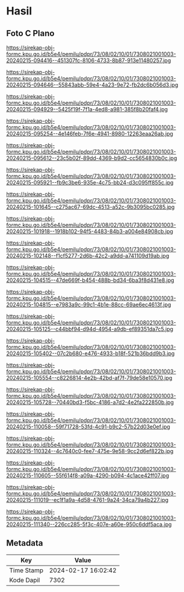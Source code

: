 # Hasil

## Foto C Plano

https://sirekap-obj-formc.kpu.go.id/b5e4/pemilu/pdpr/73/08/02/10/01/7308021001003-20240215-094416--451307fc-8106-4733-8b87-913e11480257.jpg

https://sirekap-obj-formc.kpu.go.id/b5e4/pemilu/pdpr/73/08/02/10/01/7308021001003-20240215-094646--55843abb-59e4-4a23-9e72-fb2dc6b056d3.jpg

https://sirekap-obj-formc.kpu.go.id/b5e4/pemilu/pdpr/73/08/02/10/01/7308021001003-20240215-094929--5425f19f-7f1a-4ed8-a981-385f8b20faf4.jpg

https://sirekap-obj-formc.kpu.go.id/b5e4/pemilu/pdpr/73/08/02/10/01/7308021001003-20240215-095254--4e146feb-7f6e-4941-8980-12263eaa26ab.jpg

https://sirekap-obj-formc.kpu.go.id/b5e4/pemilu/pdpr/73/08/02/10/01/7308021001003-20240215-095612--23c5b02f-89dd-4369-b9d2-cc5654830b0c.jpg

https://sirekap-obj-formc.kpu.go.id/b5e4/pemilu/pdpr/73/08/02/10/01/7308021001003-20240215-095921--fb9c3be6-935e-4c75-bb24-d3c095ff855c.jpg

https://sirekap-obj-formc.kpu.go.id/b5e4/pemilu/pdpr/73/08/02/10/01/7308021001003-20240215-101645--c275ac67-69dc-4513-a52c-9b3095bc0285.jpg

https://sirekap-obj-formc.kpu.go.id/b5e4/pemilu/pdpr/73/08/02/10/01/7308021001003-20240215-101918--1918b102-94f5-4483-84b3-a004e84908cb.jpg

https://sirekap-obj-formc.kpu.go.id/b5e4/pemilu/pdpr/73/08/02/10/01/7308021001003-20240215-102148--f1cf5277-2d6b-42c2-a9dd-a741109d19ab.jpg

https://sirekap-obj-formc.kpu.go.id/b5e4/pemilu/pdpr/73/08/02/10/01/7308021001003-20240215-104515--47de669f-b454-488b-bd34-6ba3f8d431e8.jpg

https://sirekap-obj-formc.kpu.go.id/b5e4/pemilu/pdpr/73/08/02/10/01/7308021001003-20240215-104815--e7983a9c-99c1-4b1e-88cc-69ae6ec4613f.jpg

https://sirekap-obj-formc.kpu.go.id/b5e4/pemilu/pdpr/73/08/02/10/01/7308021001003-20240215-105125--c44bbf94-d94d-4954-a9db-ef89351da7c5.jpg

https://sirekap-obj-formc.kpu.go.id/b5e4/pemilu/pdpr/73/08/02/10/01/7308021001003-20240215-105402--07c2b680-e476-4933-b18f-521b36bdd9b3.jpg

https://sirekap-obj-formc.kpu.go.id/b5e4/pemilu/pdpr/73/08/02/10/01/7308021001003-20240215-105554--c8226814-4e2b-42bd-af7f-79de58e10570.jpg

https://sirekap-obj-formc.kpu.go.id/b5e4/pemilu/pdpr/73/08/02/10/01/7308021001003-20240215-105728--70440bd3-f5bc-4186-a7d2-4e2fa222850b.jpg

https://sirekap-obj-formc.kpu.go.id/b5e4/pemilu/pdpr/73/08/02/10/01/7308021001003-20240215-110058--59f71728-53fd-4c91-b9c2-57b22d03e0ef.jpg

https://sirekap-obj-formc.kpu.go.id/b5e4/pemilu/pdpr/73/08/02/10/01/7308021001003-20240215-110324--4c7640c0-fee7-475e-9e58-9cc2d6ef822b.jpg

https://sirekap-obj-formc.kpu.go.id/b5e4/pemilu/pdpr/73/08/02/10/01/7308021001003-20240215-110605--55f614f8-a09a-4290-b094-4c1ace42ff07.jpg

https://sirekap-obj-formc.kpu.go.id/b5e4/pemilu/pdpr/73/08/02/10/01/7308021001003-20240215-111019--ec1f1a9a-4d58-4761-9a24-34ca79a4b227.jpg

https://sirekap-obj-formc.kpu.go.id/b5e4/pemilu/pdpr/73/08/02/10/01/7308021001003-20240215-111340--226cc285-5f3c-407e-a60e-950c6ddf5aca.jpg


## Metadata

| Key        | Value               |
| ---------- | ------------------- |
| Time Stamp | 2024-02-17 16:02:42 |
| Kode Dapil | 7302                |



